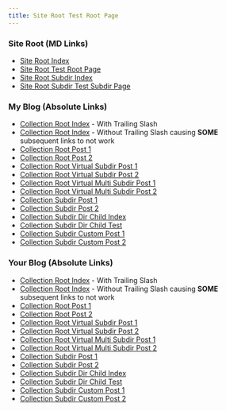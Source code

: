 ```yaml
---
title: Site Root Test Root Page
---
```


### Site Root (MD Links)

- [Site Root Index](./index.md)
- [Site Root Test Root Page](./test-root-page.md)
- [Site Root Subdir Index](./subdir/index.md)
- [Site Root Subdir Test Subdir Page](./subdir/test-subdir-page.md)

### My Blog (Absolute Links)

- [Collection Root Index](/my-blog/) - With Trailing Slash
- [Collection Root Index](/my-blog) - Without Trailing Slash causing **SOME** subsequent links to not work
- [Collection Root Post 1](/my-blog/post-1)
- [Collection Root Post 2](/my-blog/post-2)
- [Collection Root Virtual Subdir Post 1](/my-blog/virtual/subdir/post-1)
- [Collection Root Virtual Subdir Post 2](/my-blog/virtual/subdir/post-2)
- [Collection Root Virtual Multi Subdir Post 1](/my-blog/virtual/multi/subdir/post-1)
- [Collection Root Virtual Multi Subdir Post 2](/my-blog/virtual/multi/subdir/post-2)
- [Collection Subdir Post 1](/my-blog/subdir/post-1)
- [Collection Subdir Post 2](/my-blog/subdir/post-2)
- [Collection Subdir Dir Child Index](/my-blog/subdir/dir-child/)
- [Collection Subdir Dir Child Test](/my-blog/subdir/dir-child/test)
- [Collection Subdir Custom Post 1](/my-blog/subdircustom-post-1)
- [Collection Subdir Custom Post 2](/my-blog/subdircustom-post-2)

### Your Blog (Absolute Links)

- [Collection Root Index](/your-blog/) - With Trailing Slash
- [Collection Root Index](/your-blog) - Without Trailing Slash causing **SOME** subsequent links to not work
- [Collection Root Post 1](/your-blog/post-1)
- [Collection Root Post 2](/your-blog/post-2)
- [Collection Root Virtual Subdir Post 1](/your-blog/virtual/subdir/post-1)
- [Collection Root Virtual Subdir Post 2](/your-blog/virtual/subdir/post-2)
- [Collection Root Virtual Multi Subdir Post 1](/your-blog/virtual/multi/subdir/post-1)
- [Collection Root Virtual Multi Subdir Post 2](/your-blog/virtual/multi/subdir/post-2)
- [Collection Subdir Post 1](/your-blog/subdir/post-1)
- [Collection Subdir Post 2](/your-blog/subdir/post-2)
- [Collection Subdir Dir Child Index](/your-blog/subdir/dir-child/)
- [Collection Subdir Dir Child Test](/your-blog/subdir/dir-child/test)
- [Collection Subdir Custom Post 1](/your-blog/subdircustom-post-1)
- [Collection Subdir Custom Post 2](/your-blog/subdircustom-post-2)
